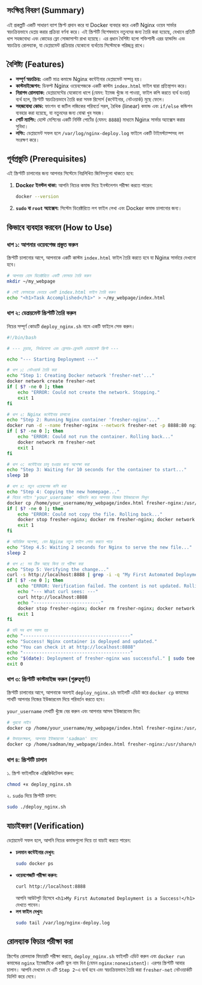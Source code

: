## সংক্ষিপ্ত বিবরণ (Summary)

এই প্রকল্পটি একটি সাধারণ ব্যাশ স্ক্রিপ্ট প্রদান করে যা Docker ব্যবহার করে একটি Nginx ওয়েব সার্ভার স্বয়ংক্রিয়ভাবে ডেপ্লয় করার প্রক্রিয়া বর্ণনা করে। এই স্ক্রিপ্টটি বিশেষভাবে নতুনদের জন্য তৈরি করা হয়েছে, যেখানে প্রতিটি ধাপ সহজবোধ্য এবং কোডের ফ্লো সোজাসাপ্টা রাখা হয়েছে। এর প্রধান বৈশিষ্ট্য হলো শক্তিশালী এরর হ্যান্ডলিং এবং স্বয়ংক্রিয় রোলব্যাক, যা ডেপ্লয়মেন্ট প্রক্রিয়ার যেকোনো ব্যর্থতায় সিস্টেমকে পরিচ্ছন্ন রাখে।

## বৈশিষ্ট্য (Features)

- **সম্পূর্ণ স্বয়ংক্রিয়:** একটি মাত্র কমান্ডে Nginx কন্টেইনার ডেপ্লয়মেন্ট সম্পন্ন হয়।
- **কাস্টমাইজেশন:** ডিফল্ট Nginx ওয়েবপেজকে একটি কাস্টম `index.html` ফাইল দ্বারা প্রতিস্থাপন করে।
- **নিরাপদ রোলব্যাক:** ডেপ্লয়মেন্টের যেকোনো ধাপে (যেমন: ইমেজ খুঁজে না পাওয়া, ফাইল কপি করতে ব্যর্থ হওয়া) ব্যর্থ হলে, স্ক্রিপ্টটি স্বয়ংক্রিয়ভাবে তৈরি করা সমস্ত রিসোর্স (কন্টেইনার, নেটওয়ার্ক) মুছে ফেলে।
- **সহজবোধ্য কোড:** ফাংশন বা জটিল লজিকের পরিবর্তে সরল, রৈখিক (linear) কমান্ড এবং `if/else` কন্ডিশন ব্যবহার করা হয়েছে, যা নতুনদের জন্য বোঝা খুব সহজ।
- **পোর্ট ম্যাপিং:** হোস্ট মেশিনের একটি নির্দিষ্ট পোর্টের (যেমন: `8888`) মাধ্যমে Nginx সার্ভার অ্যাক্সেস করার সুবিধা।
- **লগিং:** ডেপ্লয়মেন্ট সফল হলে `/var/log/nginx-deploy.log` ফাইলে একটি টাইমস্ট্যাম্পসহ লগ সংরক্ষণ করে।

## পূর্বপ্রস্তুতি (Prerequisites)

এই স্ক্রিপ্টটি চালানোর জন্য আপনার সিস্টেমে নিম্নলিখিত জিনিসগুলো থাকতে হবে:

1.  **Docker ইনস্টল থাকা:**
    আপনি নিচের কমান্ড দিয়ে ইনস্টলেশন পরীক্ষা করতে পারেন:
    ```bash
    docker --version
    ```
2.  **`sudo` বা `root` অ্যাক্সেস:**
    সিস্টেম ডিরেক্টরিতে লগ ফাইল লেখা এবং Docker কমান্ড চালানোর জন্য।

## কিভাবে ব্যবহার করবেন (How to Use)

### ধাপ ১: আপনার ওয়েবপেজ প্রস্তুত করুন

স্ক্রিপ্টটি চালানোর আগে, আপনাকে একটি কাস্টম `index.html` ফাইল তৈরি করতে হবে যা Nginx সার্ভারে দেখানো হবে।

```bash
# আপনার হোম ডিরেক্টরিতে একটি ফোল্ডার তৈরি করুন
mkdir ~/my_webpage

# সেই ফোল্ডারের ভেতরে একটি index.html ফাইল তৈরি করুন
echo "<h1>Task Accomplished</h1>" > ~/my_webpage/index.html
```

### ধাপ ২: ডেপ্লয়মেন্ট স্ক্রিপ্টটি তৈরি করুন

নিচের সম্পূর্ণ কোডটি `deploy_nginx.sh` নামে একটি ফাইলে সেভ করুন।

```bash
#!/bin/bash

# --- চূড়ান্ত, নির্ভরযোগ্য এবং ফ্রেসার-ফ্রেন্ডলি ডেপ্লয়মেন্ট স্ক্রিপ্ট ---

echo "--- Starting Deployment ---"

# ধাপ ১: নেটওয়ার্ক তৈরি করা
echo "Step 1: Creating Docker network 'fresher-net'..."
docker network create fresher-net
if [ $? -ne 0 ]; then
    echo "ERROR: Could not create the network. Stopping."
    exit 1
fi

# ধাপ ২: Nginx কন্টেইনার চালানো
echo "Step 2: Running Nginx container 'fresher-nginx'..."
docker run -d --name fresher-nginx --network fresher-net -p 8888:80 nginx
if [ $? -ne 0 ]; then
    echo "ERROR: Could not run the container. Rolling back..."
    docker network rm fresher-net
    exit 1
fi

# ধাপ ৩: কন্টেইনার চালু হওয়ার জন্য অপেক্ষা করা
echo "Step 3: Waiting for 10 seconds for the container to start..."
sleep 10

# ধাপ ৪: নতুন ওয়েবপেজ কপি করা
echo "Step 4: Copying the new homepage..."
# নিচের লাইনে 'your_username' পরিবর্তন করে আপনার নিজের ইউজারনেম লিখুন
docker cp /home/your_username/my_webpage/index.html fresher-nginx:/usr/share/nginx/html/index.html
if [ $? -ne 0 ]; then
    echo "ERROR: Could not copy the file. Rolling back..."
    docker stop fresher-nginx; docker rm fresher-nginx; docker network rm fresher-net
    exit 1
fi

# অতিরিক্ত অপেক্ষা, যেন Nginx নতুন ফাইল লোড করতে পারে
echo "Step 4.5: Waiting 2 seconds for Nginx to serve the new file..."
sleep 2

# ধাপ ৫: সব ঠিক আছে কিনা তা পরীক্ষা করা
echo "Step 5: Verifying the change..."
curl -s http://localhost:8888 | grep -i -q "My First Automated Deployment is a Success!"
if [ $? -ne 0 ]; then
    echo "ERROR: Verification failed. The content is not updated. Rolling back..."
    echo "--- What curl sees: ---"
    curl http://localhost:8888
    echo "-------------------------"
    docker stop fresher-nginx; docker rm fresher-nginx; docker network rm fresher-net
    exit 1
fi

# যদি সব ধাপ সফল হয়
echo "----------------------------------------"
echo "Success! Nginx container is deployed and updated."
echo "You can check it at http://localhost:8888"
echo "----------------------------------------"
echo "$(date): Deployment of fresher-nginx was successful." | sudo tee -a /var/log/nginx-deploy.log
exit 0
```

### ধাপ ৩: স্ক্রিপ্টটি কাস্টমাইজ করুন (গুরুত্বপূর্ণ!)

স্ক্রিপ্টটি চালানোর আগে, আপনাকে অবশ্যই `deploy_nginx.sh` ফাইলটি এডিট করে `docker cp` কমান্ডের পাথটি আপনার নিজের ইউজারনেম দিয়ে পরিবর্তন করতে হবে।

`your_username` লেখাটি খুঁজে বের করুন এবং আপনার আসল ইউজারনেম দিন:
```bash
# পুরনো লাইন
docker cp /home/your_username/my_webpage/index.html fresher-nginx:/usr/share/nginx/html/index.html

# উদাহরণস্বরূপ, আপনার ইউজারনেম 'sadman' হলে:
docker cp /home/sadman/my_webpage/index.html fresher-nginx:/usr/share/nginx/html/index.html
```

### ধাপ ৪: স্ক্রিপ্টটি চালান

১. স্ক্রিপ্ট ফাইলটিকে এক্সিকিউটেবল করুন:
   ```bash
   chmod +x deploy_nginx.sh
   ```
২. `sudo` দিয়ে স্ক্রিপ্টটি চালান:
   ```bash
   sudo ./deploy_nginx.sh
   ```

## যাচাইকরণ (Verification)

ডেপ্লয়মেন্ট সফল হলে, আপনি নিচের কমান্ডগুলো দিয়ে তা যাচাই করতে পারেন:

* **চলমান কন্টেইনার দেখুন:**
  ```bash
  sudo docker ps
  ```
* **ওয়েবপেজটি পরীক্ষা করুন:**
  ```bash
  curl http://localhost:8888
  ```
  আপনি আউটপুট হিসেবে `<h1>My First Automated Deployment is a Success!</h1>` দেখতে পাবেন।
* **লগ ফাইল দেখুন:**
  ```bash
  sudo tail /var/log/nginx-deploy.log
  ```

## রোলব্যাক ফিচার পরীক্ষা করা

স্ক্রিপ্টের রোলব্যাক ফিচারটি পরীক্ষা করতে, `deploy_nginx.sh` ফাইলটি এডিট করুন এবং `docker run` কমান্ডের `nginx` ইমেজটিকে একটি ভুল নাম দিন (যেমন `nginx:nonexistent`)। এরপর স্ক্রিপ্টটি আবার চালান। আপনি দেখবেন যে এটি `Step 2`-এ ব্যর্থ হবে এবং স্বয়ংক্রিয়ভাবে তৈরি করা `fresher-net` নেটওয়ার্কটি ডিলিট করে দেবে।